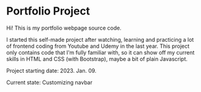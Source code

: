 # Portfolio Project

Hi! This is my portfolio webpage source code.

I started this self-made project after watching, learning and practicing a lot of frontend coding from Youtube and Udemy in the last year. This project only contains code that I'm fully familiar with, so it can show off my current skills in HTML and CSS (with Bootstrap), maybe a bit of plain Javascript.

Project starting date: 2023. Jan. 09.

Current state: Customizing navbar
